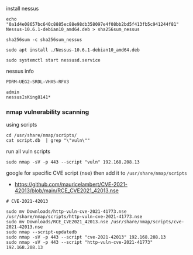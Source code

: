 
install nessus
```
echo "0a1d4e08657bc640c8885ec88e98db358097e4f08bb2bd5f413fb5c941244f81" Nessus-10.6.1-debian10_amd64.deb > sha256sum_nessus

sha256sum -c sha256sum_nessus

sudo apt install ./Nessus-10.6.1-debian10_amd64.deb

sudo systemctl start nessusd.service
```

nessus info
```
PDRM-UEG2-SRDL-VHX5-RFV3

admin
nessusIsKing8141*
```

### nmap vulnerability scanning

using scripts
```
cd /usr/share/nmap/scripts/
cat script.db  | grep "\"vuln\""
```

run all vuln scripts
```
sudo nmap -sV -p 443 --script "vuln" 192.168.208.13
```


google for specific CVE script (nse) then add it to `/usr/share/nmap/scripts`
- https://github.com/mauricelambert/CVE-2021-42013/blob/main/RCE_CVE2021_42013.nse
```
# CVE-2021-42013 

sudo mv Downloads/http-vuln-cve-2021-41773.nse /usr/share/nmap/scripts/http-vuln-cve-2021-41773.nse
sudo mv Downloads/RCE_CVE2021_42013.nse /usr/share/nmap/scripts/cve-2021-42013.nse
sudo nmap --script-updatedb
sudo nmap -sV -p 443 --script "cve-2021-42013" 192.168.208.13
sudo nmap -sV -p 443 --script "http-vuln-cve-2021-41773" 192.168.208.13
```

